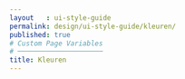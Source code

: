 ```yaml
---
layout   : ui-style-guide
permalink: design/ui-style-guide/kleuren/
published: true
# Custom Page Variables
# ─────────────────────
title: Kleuren
---
```


<div class="ml c-blauw"> </div>
<div class="c-grijs"> </div>
<div class="c-roze"> </div>
<div class="c-wit"> </div>
<div class="c-zwart"> </div>